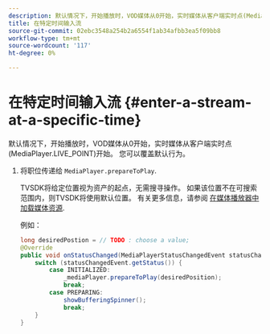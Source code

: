 ```yaml
---
description: 默认情况下，开始播放时，VOD媒体从0开始，实时媒体从客户端实时点(MediaPlayer.LIVE_POINT)开始。 您可以覆盖默认行为。
title: 在特定时间输入流
source-git-commit: 02ebc3548a254b2a6554f1ab34afbb3ea5f09bb8
workflow-type: tm+mt
source-wordcount: '117'
ht-degree: 0%

---
```


# 在特定时间输入流 {#enter-a-stream-at-a-specific-time}

默认情况下，开始播放时，VOD媒体从0开始，实时媒体从客户端实时点(MediaPlayer.LIVE_POINT)开始。 您可以覆盖默认行为。

1. 将职位传递给 `MediaPlayer.prepareToPlay`.

   TVSDK将给定位置视为资产的起点，无需搜寻操作。 如果该位置不在可搜索范围内，则TVSDK将使用默认位置。 有关更多信息，请参阅 [在媒体播放器中加载媒体资源](../../../tvsdk-3x-android-prog/android-3x-content-playback-options-android2/mediaplayer-initialize-for-video/android-3x-media-resource-load.md).

   例如：

   ```java
   long desiredPostion = // TODO : choose a value; 
   @Override 
   public void onStatusChanged(MediaPlayerStatusChangedEvent statusChangedEvent) {   
       switch (statusChangedEvent.getStatus()) { 
           case INITIALIZED: 
               _mediaPlayer.prepareToPlay(desiredPosition); 
               break; 
           case PREPARING: 
               showBufferingSpinner(); 
               break; 
       } 
   }
   ```
